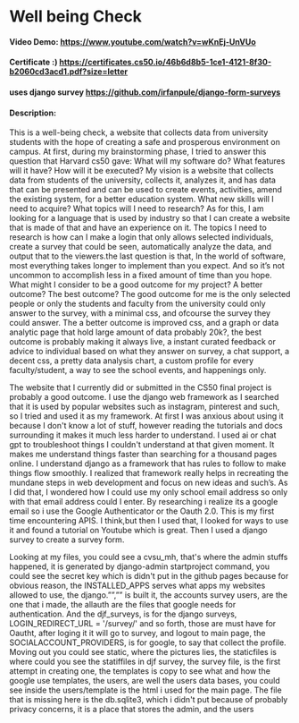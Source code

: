 
# Well being Check
#### Video Demo:  https://www.youtube.com/watch?v=wKnEj-UnVUo
#### Certificate :)  https://certificates.cs50.io/46b6d8b5-1ce1-4121-8f30-b2060cd3acd1.pdf?size=letter
#### uses django survey https://github.com/irfanpule/django-form-surveys
#### Description:
This is a well-being check, a website that collects data from university students with the hope of creating a safe and prosperous environment on campus. At first, during my brainstorming phase,  I tried to answer this question that Harvard cs50 gave: What will my software do? What features will it have? How will it be executed? My vision is a website that collects data from students of the university, collects it, analyzes it, and has data that can be presented and can be used to create events, activities, amend the existing system, for a better education system. What new skills will I need to acquire? What topics will I need to research? As for this, I am looking for a language that is used by industry so that I can create a website that is made of that and have an experience on it. The topics I need to research is how can I make a login that only allows selected individuals, create a survey that could be seen, automatically analyze the data, and output that to the viewers.the last question is that, In the world of software, most everything takes longer to implement than you expect. And so it’s not uncommon to accomplish less in a fixed amount of time than you hope. What might I consider to be a good outcome for my project? A better outcome? The best outcome? The good outcome for me is the only selected people or only the students and faculty from the university could only answer to the survey, with a minimal css, and ofcourse the survey they could answer. The a better outcome is improved css, and a graph or data analytic page that hold large amount of data probably 20k?, the best outcome is probably making it always live, a instant curated feedback or advice to individual based on what they answer on survey, a chat support, a decent css, a pretty data analysis chart, a custom profile for every faculty/student, a way to see the school events, and happenings only.

The website that I currently did or submitted in the CS50 final project is probably a  good outcome. I use the django web framework as I searched that it is used by popular websites such as instagram, pinterest and such, so I tried and used it as my framework. At first I was anxious about using it because I don't know a lot of stuff, however reading the tutorials and docs surrounding it makes it much less harder to understand. I used ai or chat gpt to troubleshoot things I couldn't understand at that given moment. It makes me understand things faster than searching for  a thousand pages online. I understand django as a framework that has rules to follow to make things flow smoothly. I realized that framework really helps in recreating the mundane steps in web development and focus on new ideas and such’s. As I did that, I wondered how I could use my only school email address so only with that email address could I enter. By researching i realize its a google email so i use the Google Authenticator or the Oauth 2.0. This is my first time encountering APIS. I think,but then I used that, I looked for ways to use it and found a tutorial on Youtube which is great.  Then I used a django survey to create a survey form. 

Looking at my files, you could see a cvsu_mh, that's where the admin stuffs happened,  it is generated by django-admin startproject command, you could see the secret key which is didn't put in the github pages because for obvious reason, the INSTALLED_APPS serves what apps my websites allowed to use, the django.””,”” is built it, the accounts survey users, are the one that i made, the allauth are the files that google needs for authentication. And the djf_surveys, is for the django surveys, LOGIN_REDIRECT_URL = '/survey/' and so forth, those are must have for Oautht, after loging it it will go to survey, and logout to main page, the SOCIALACCOUNT_PROVIDERS, is for google, to say that collect the profile. Moving out you could see static, where the pictures lies, the staticfiles is where could you see the statiffiles in djf survey, the survey file, is the first attempt in creating one, the templates is copy to see what and how the google use templates, the users, are well the users data bases, you could see inside the users/template is the html i used for the main page. The file that is missing here is the db.sqlite3, which i didn't put because of probably privacy concerns, it is a place that stores the admin, and the users





